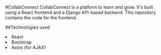 #CollabConnect
CollabConnect is a platform to learn and grow. It's built using a React frontend and a Django API-based backend.
This repository contains the code for the frontend. 

##Technologies used
<li>React</li>
<li>Bootstrap</li>
<li>Axios (for AJAX)</li>
